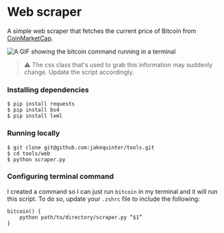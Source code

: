 # Web scraper

A simple web scraper that fetches the current price of Bitcoin from [CoinMarketCap](https://coinmarketcap.com/).

![A GIF showing the bitcoin command running in a terminal](https://user-images.githubusercontent.com/39658269/204101479-0ec2250f-e2c4-4b76-b7ec-3aa4085d6362.gif)

> ⚠️ The css class that's used to grab this information may suddenly change. Update the script accordingly.

### Installing dependencies

```
$ pip install requests
$ pip install bs4
$ pip install lxml
```

### Running locally

```
$ git clone git@github.com:jakequinter/tools.git
$ cd tools/web
$ python scraper.py
```

### Configuring terminal command

I created a command so I can just run `bitcoin` in my terminal and it will run this script. To do so, update your `.zshrc` file to include the following:

```
bitcoin() {
    python path/to/directory/scraper.py “$1”
}
```
